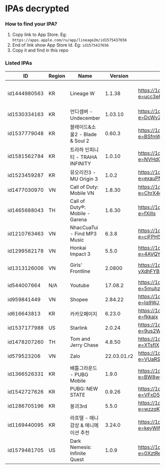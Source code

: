 # IPAs decrypted

### How to find your IPA?

1. Copy link to App Store. Eg: `https://apps.apple.com/ru/app/lineage2m/id1575437656`
2. End of link show App Store Id. Eg: `id1575437656`
3. Copy it and find in this repo

### Listed IPAs

| ID | Region | Name | Version | Link | Note |
| --- | --- | --- | --- | --- | --- |
| id1444980563 | KR | Lineage W | 1.1.38 | https://1drv.und3fined.com/EQnC2OiwyS5Mps5nh3Or_5wBVgnCrFXbZS7fGYj2RlVtKw?e=ucc3eF | This Global version can use in other region. Eg: TW, TH, PH, SG... |
| id1530334163 | KR | 언디셈버 - Undecember | 1.03.10 | https://1drv.und3fined.com/EedlX721BmhJvSsATNHJ26oBLMzxV_iSGPsqNb0kAa7gGA?e=DcWy29 | ENG/RU lang -> https://undecember.ml |
| id1537779048 | KR | 블레이드&소울2 - Blade & Soul 2 | 0.60.3 | https://1drv.und3fined.com/ERT5bBanWyVEiM0ddM_qnTMB75T4uL6LrhFNKY8OKQlcQg?e=BSfmWW |  |
| id1581562784 | KR | 트라하 인피니티 - TRAHA INFINITY | 1.0.10 | https://1drv.und3fined.com/ETRISS8Kq6pBrqdZNt1A014BAIbM-m2Gx0Oxolg6HUP_EQ?e=NVHdQf | This version is also available on App Store macOS M1 |
| id1523459287 | KR | 뮤오리진3 - MU Origin 3 | 1.0.2 | https://1drv.und3fined.com/EZQQYA6bZURFpIzgjU5g5nEBb7h-DqDJ_RbbRn5nvAV7TQ?e=exauPM |  |
| id1477030970 | VN | Call of Duty: Mobile VN | 1.8.30 | https://1drv.und3fined.com/EUEZ0x0EdFdIkPNZVh1z-yQBQCfAkyVP8wdjZfd0qLqgUg?e=ChrX4q | VNG version |
| id1465688043 | TH | Call of Duty®: Mobile - Garena | 1.6.30 | https://1drv.und3fined.com/EfHBlzhae_1OiXfgCi010agBTCkpXAWvJPuzkPCtv0ImBA?e=fXjIls | Use in SEA region. Exclude Vietnam |
| id1210763463 | VN | NhacCuaTui - Find MP3 Music | 6.3.8 | https://1drv.und3fined.com/EaKEBVy8C55DoR-CdJJtdFwBSEvg_VnbZ75KbL-7VmELkQ?e=ciFPH5 | |
| id1299582178 | VN | Honkai Impact 3 | 5.5.0 | https://1drv.und3fined.com/EcdbJJ0sqmZBoRYw1E6u79YB1CmQa0_Axbm7BnCQvzZRZQ?e=4AVQYZ | |
| id1313126006 | VN | Girls' Frontline | 2.0800 | https://1drv.und3fined.com/EawY9VSUMU5KgCvL-yXdhFYBmGp5mWnXg3l6MYROhNdmnw?e=dR3gx9 | This version is also available on App Store macOS M1 |
| id544007664 | N/A | Youtube | 17.08.2 | https://1drv.und3fined.com/EZKsijFkg3JDgdQZRMwlcFMBQ3TQuUxkAwwcSk2HbCu8aw?e=5muhzj |  |
| id959841449 | VN | Shopee | 2.84.22 | https://1drv.und3fined.com/EfJo5J3HoNlHgidFY6tdcpMB8-IUAFbxpkPkqcpZXyDSfA?e=Iq9WJ1 | Vietnam version |
| id616643813 | KR | 카카오페이지 | 6.23.0 | https://1drv.und3fined.com/EcObVKPFC1xOpdJtbBOlfQkB2b8o16i47BLYX_jV7_cVSw?e=fkkajx | |
| id1537177988 | US | Starlink | 2.0.24 | https://1drv.und3fined.com/EdIU2ymZ4EJCniioczYWtosBb-TRxkbEhRTDQtcPnhMMAQ?e=9us2WD | SpaceX Starlink |
| id1478207260 | TH | Tom and Jerry Chase  | 4.8.50 | https://1drv.und3fined.com/EaE6AfGlI1tBi6nM4w5TRdsByGw0eCpMca7ijvBsOG9iBw?e=XTsfIX | Can use in SEA region |
| id579523206 | VN | Zalo | 22.03.01.r2 | https://1drv.und3fined.com/ERI5DXYEa8hGu3TMh183J4MBWgbq06GYsOH8dIIjEWFfNg?e=VUaRSR | Top 1 Vietnam OTT application |
| id1366526331 | KR | 배틀그라운드 - PUBG Mobile | 1.9.0 | https://1drv.und3fined.com/EZjUulAthYpIrL_eOKSP85oBl72iIqgvL_fwy7GrQ9VEyw?e=BW8wq1 | Provider by KRAFTON Inc  |
| id1542727626 | KR | PUBG: NEW STATE | 0.9.26 | https://1drv.und3fined.com/EXwmITleyRhAmP-qXI7biHEBloDot3y8rhjIarvAgBaezQ?e=VFxD5o | Provider by KRAFTON Inc |
| id1286705196 | KR | 붕괴3rd | 5.5.0 | https://1drv.und3fined.com/EVlZSWz247FCpLYN5lX2IHsBxLJ6l3vQl5bos89ovoGr1A?e=wzzqKn | Honkai Impact 3rd |
| id1169440095 | KR | 라프텔 - 애니 감상 & 애니메이션 추천 | 3.24.0 | https://1drv.und3fined.com/EQz7KSqpc_xLu-38_qzTD7IBeuNXnLrYXE_cNBtbQqo1lQ?e=keyWlf | |
| id1579481705 | US | Dark Nemesis: Infinite Quest | 1.0.9 | https://1drv.und3fined.com/EeNfjtJA_dpMoZPg8wprsu4BkFsaSoc8WZMjO9iIFSRlLg?e=0XztRe | |
